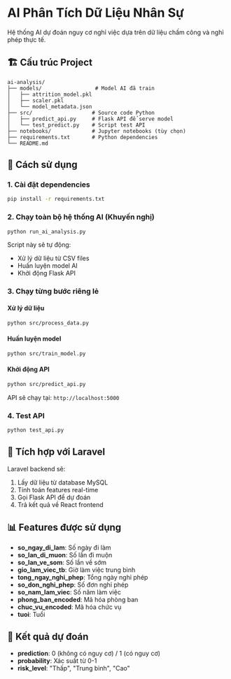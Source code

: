 # AI Phân Tích Dữ Liệu Nhân Sự

Hệ thống AI dự đoán nguy cơ nghỉ việc dựa trên dữ liệu chấm công và nghỉ phép thực tế.

## 🏗️ Cấu trúc Project

```
ai-analysis/
├── models/                 # Model AI đã train
│   ├── attrition_model.pkl
│   ├── scaler.pkl
│   └── model_metadata.json
├── src/                   # Source code Python
│   ├── predict_api.py     # Flask API để serve model
│   └── test_predict.py    # Script test API
├── notebooks/             # Jupyter notebooks (tùy chọn)
├── requirements.txt       # Python dependencies
└── README.md
```

## 🚀 Cách sử dụng

### 1. Cài đặt dependencies
```bash
pip install -r requirements.txt
```

### 2. Chạy toàn bộ hệ thống AI (Khuyến nghị)
```bash
python run_ai_analysis.py
```

Script này sẽ tự động:
- Xử lý dữ liệu từ CSV files
- Huấn luyện model AI
- Khởi động Flask API

### 3. Chạy từng bước riêng lẻ

#### Xử lý dữ liệu
```bash
python src/process_data.py
```

#### Huấn luyện model
```bash
python src/train_model.py
```

#### Khởi động API
```bash
python src/predict_api.py
```

API sẽ chạy tại: `http://localhost:5000`

### 4. Test API
```bash
python test_api.py
```

## 🔗 Tích hợp với Laravel

Laravel backend sẽ:
1. Lấy dữ liệu từ database MySQL
2. Tính toán features real-time
3. Gọi Flask API để dự đoán
4. Trả kết quả về React frontend

## 📊 Features được sử dụng

- **so_ngay_di_lam**: Số ngày đi làm
- **so_lan_di_muon**: Số lần đi muộn
- **so_lan_ve_som**: Số lần về sớm
- **gio_lam_viec_tb**: Giờ làm việc trung bình
- **tong_ngay_nghi_phep**: Tổng ngày nghỉ phép
- **so_don_nghi_phep**: Số đơn nghỉ phép
- **so_nam_lam_viec**: Số năm làm việc
- **phong_ban_encoded**: Mã hóa phòng ban
- **chuc_vu_encoded**: Mã hóa chức vụ
- **tuoi**: Tuổi

## 🎯 Kết quả dự đoán

- **prediction**: 0 (không có nguy cơ) / 1 (có nguy cơ)
- **probability**: Xác suất từ 0-1
- **risk_level**: "Thấp", "Trung bình", "Cao" 